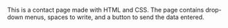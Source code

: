 This is a contact page made with HTML and CSS. The page contains drop-down menus, spaces to write, and a button to send the data entered.
